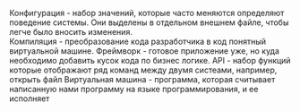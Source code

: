 Конфигурация - набор значений, которые часто меняются определяют поведение системы. Они выделены в отдельном  внешнем файле, чтобы легче было вносить изменения.  
Компиляция - преобразование кода разработчика в  код понятный виртуальной машине. 
Фреймворк - готовое приложение уже, но куда необходимо добавить кусок кода по бизнес логике. 
API - набор функций которые отображают ряд команд между двумя систеами, например, открыть файл
Виртуальная машина - программа, которая считывает написанную нами программу на языке программирования, и ее исполняет
